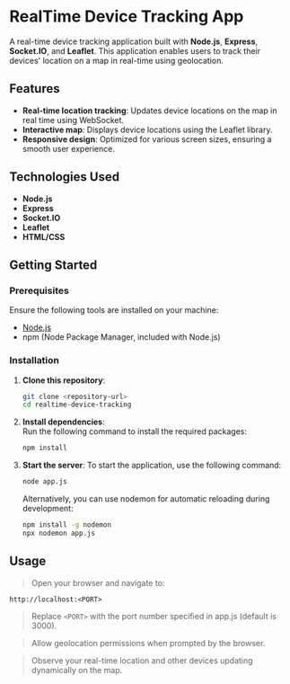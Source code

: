 # RealTime Device Tracking App

A real-time device tracking application built with **Node.js**, **Express**, **Socket.IO**, and **Leaflet**. This application enables users to track their devices' location on a map in real-time using geolocation.

## Features

- **Real-time location tracking**: Updates device locations on the map in real time using WebSocket.
- **Interactive map**: Displays device locations using the Leaflet library.
- **Responsive design**: Optimized for various screen sizes, ensuring a smooth user experience.

## Technologies Used

- **Node.js**
- **Express**
- **Socket.IO**
- **Leaflet**
- **HTML/CSS**

## Getting Started

### Prerequisites

Ensure the following tools are installed on your machine:

- [Node.js](https://nodejs.org/)  
- npm (Node Package Manager, included with Node.js)

### Installation

1. **Clone this repository**:  
   ```bash
   git clone <repository-url>
   cd realtime-device-tracking
   ```
   
2. **Install dependencies**:  
Run the following command to install the required packages:

    ```bash
    npm install
    ```

3. **Start the server**: 
To start the application, use the following command:

    ```bash
   node app.js
    ```

    Alternatively, you can use nodemon for automatic reloading during development:

    ```bash
    npm install -g nodemon
    npx nodemon app.js
    ```


## Usage

>Open your browser and navigate to:  
```plaintext 
http://localhost:<PORT>
```

>Replace `<PORT>` with the port number specified in app.js (default is 3000).

>Allow geolocation permissions when prompted by the browser.

>Observe your real-time location and other devices updating dynamically on the map.